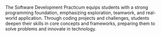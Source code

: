 The Software Development Practicum equips students with a strong programming foundation, emphasizing exploration, teamwork, and real-world application. Through coding projects and challenges, students deepen their skills in core concepts and frameworks, preparing them to solve problems and innovate in technology.
